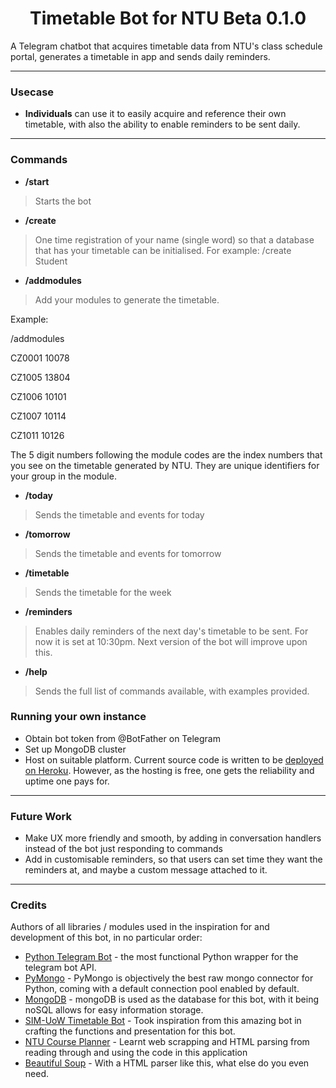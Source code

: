<h1 align="center">Timetable Bot for NTU Beta 0.1.0</h1> 

A Telegram chatbot that acquires timetable data from NTU's class schedule portal, generates a timetable in app and sends daily reminders. 

<hr>

### Usecase

* **Individuals** can use it to easily acquire and reference their own timetable, with also the ability to enable reminders to be sent daily.

<hr>

### Commands

* **/start**
>  Starts the bot

* **/create**

>  One time registration of your name (single word) so that a database that has your timetable can be initialised. For example: /create Student 

* **/addmodules**

>  Add your modules to generate the timetable.

Example:

/addmodules 

CZ0001 10078 

CZ1005 13804 

CZ1006 10101 

CZ1007 10114 

CZ1011 10126 

The 5 digit numbers following the module codes are the index numbers that you see on the timetable generated by NTU. They are unique identifiers for your group in the module. 

* **/today**

>  Sends the timetable and events for today

* **/tomorrow**

>  Sends the timetable and events for tomorrow

* **/timetable**

>  Sends the timetable for the week

* **/reminders**

>  Enables daily reminders of the next day's timetable to be sent. For now it is set at 10:30pm. Next version of the bot will improve upon this.

* **/help**

>  Sends the full list of commands available, with examples provided.

### Running your own instance

* Obtain bot token from @BotFather on Telegram
* Set up MongoDB cluster
* Host on suitable platform. Current source code is written to be [deployed on Heroku](https://github.com/python-telegram-bot/python-telegram-bot/wiki/Where-to-host-Telegram-Bots). However, as the hosting is free, one gets the reliability and uptime one pays for. 

<hr>

### Future Work

* Make UX more friendly and smooth, by adding in conversation handlers instead of the bot just responding to commands
* Add in customisable reminders, so that users can set time they want the reminders at, and maybe a custom message attached to it.

<hr>

### Credits

Authors of all libraries / modules used in the inspiration for and development of this bot, in no particular order:
* [Python Telegram Bot](https://github.com/python-telegram-bot/python-telegram-bot) - the most functional Python wrapper for the telegram bot API.
* [PyMongo](https://github.com/mongodb/mongo-python-driver) - PyMongo is objectively the best raw mongo connector for Python, coming with a default connection pool enabled by default. 
* [MongoDB](https://www.mongodb.com/) - mongoDB is used as the database for this bot, with it being noSQL allows for easy information storage.
* [SIM-UoW Timetable Bot](https://github.com/xlanor/SIM-UoW-Timetable-bot) - Took inspiration from this amazing bot in crafting the functions and presentation for this bot.
* [NTU Course Planner](https://github.com/koallen/ntu-course-planner-cli) - Learnt web scrapping and HTML parsing from reading through and using the code in this application
* [Beautiful Soup](https://www.crummy.com/software/BeautifulSoup/bs4/doc/) - With a HTML parser like this, what else do you even need.

